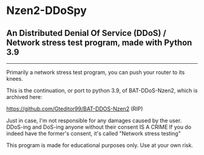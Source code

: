 # Nzen2-DDoSpy
An Distributed Denial Of Service (DDoS) / Network stress test program, made with Python 3.9
-------------------------------------------------------------------------------------------




























































-------------------------------------------------------------------------------------------


Primarily a network stress test program, you can push your router to its knees.

This is the continuation, or port to python 3.9, of BAT-DDoS-Nzen2, which is archived here:

https://github.com/Gteditor99/BAT-DDOS-Nzen2
(RIP)


Just in case, I'm not responsible for any damages caused by the user.
DDoS-ing and DoS-ing anyone without their consent IS A CRIME
If you do indeed have the former's consent, it's called "Network stress testing"

This program is made for educational purposes only.
Use at your own risk.
